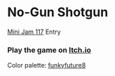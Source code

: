# No-Gun Shotgun
[Mini Jam 117](https://itch.io/jam/mini-jam-117-ghosts) Entry

### Play the game on [Itch.io](https://jakubtomsu.itch.io/nogun-shotgun)

Color palette: [funkyfuture8](https://lospec.com/palette-list/funkyfuture-8)
